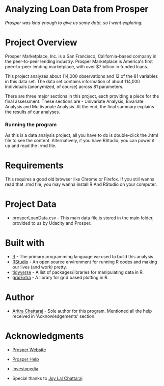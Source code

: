 # Analyzing Loan Data from Prosper
_Prosper was kind enough to give us some data, so I went exploring._

# Project Overview

Prosper Marketplace, Inc. is a San Francisco, California-based company in the peer-to-peer lending industry. Prosper Marketplace is America's first peer-to-peer lending marketplace, with over \$7 billion in funded loans.

This project analyzes about 114,000 observations and 12 of the 81 variables in this data set. The data set contains information of about 114,000 individuals (anonymized, of course) across 81 parameters. 

There are three major sections in this project, each providing a piece for the final assessment. These sections are - Univariate Analysis, Bivariate Analysis and Multivariate Analysis. At the end, the final summary explains the results of our analyses.

### Running the program

As this is a data analysis project, all you have to do is double-click the .html file to see the content. Alternatively, if you have RStudio, you can power it up and read the .rmd file.

# Requirements

This requires a good old browser like Chrome or Firefox. If you still wanna read that .rmd file, you may wanna install R And RStudio on your computer.

# Project Data

* prosperLoanData.csv - This main data file is stored in the main folder, provided to us by Udacity and Prosper.

# Built with

* [R](https://cran.r-project.org/) - The primary programming language we used to build this analysis.
* [RStudio](https://www.rstudio.com/) - An open source environment for running R codes and making our lives (and work) pretty.
* [tidyverse](https://www.tidyverse.org/) - A list of packages/libraries for manipulating data in R.
* [gridExtra](https://cran.r-project.org/web/packages/gridExtra/index.html) - A library for grid based plotting in R.

# Author

* [Aritra Chattaraj](https://github.com/aritra96) - Sole author for this program. Mentioned all the help received in 'Acknowledgements' section.

# Acknowledgments

* [Prosper Website](https://www.prosper.com/)

* [Prosper Help](https://prosper.zendesk.com/hc/en-us/articles/208500686-What-is-the-difference-between-Interest-Rate-and-APR-)

* [Investopedia](https://www.investopedia.com/ask/answers/100314/what-difference-between-interest-rate-and-annual-percentage-rate-apr.asp)

* Special thanks to [Joy Lal Chattaraj](https://github.com/Joylal4896)
